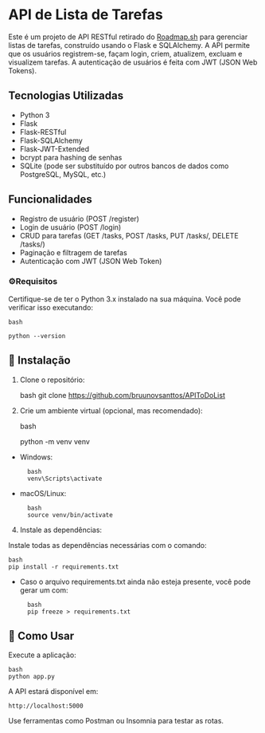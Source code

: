 # API de Lista de Tarefas
Este é um projeto de API RESTful retirado do [Roadmap.sh](https://roadmap.sh/projects/todo-list-api) para gerenciar listas de tarefas, construído usando o Flask e SQLAlchemy. A API permite que os usuários registrem-se, façam login, criem, atualizem, excluam e visualizem tarefas. A autenticação de usuários é feita com JWT (JSON Web Tokens).

## Tecnologias Utilizadas
  
* Python 3
* Flask
* Flask-RESTful
* Flask-SQLAlchemy
* Flask-JWT-Extended
* bcrypt para hashing de senhas
* SQLite (pode ser substituído por outros bancos de dados como PostgreSQL, MySQL, etc.)    


## Funcionalidades
* Registro de usuário (POST /register)
* Login de usuário (POST /login)
* CRUD para tarefas (GET /tasks, POST /tasks, PUT /tasks/<id>, DELETE /tasks/<id>)
* Paginação e filtragem de tarefas
* Autenticação com JWT (JSON Web Token)  

### ⚙️Requisitos
Certifique-se de ter o Python 3.x instalado na sua máquina. Você pode verificar isso executando:

    bash

    python --version
    

## 🧰 Instalação

1. Clone o repositório:

    bash
    git clone https://github.com/bruunovsanttos/APIToDoList
    

2. Crie um ambiente virtual (opcional, mas recomendado):

    bash

    python -m venv venv


* Windows:  

        bash
        venv\Scripts\activate  

* macOS/Linux:    

        bash
        source venv/bin/activate
4. Instale as dependências:

Instale todas as dependências necessárias com o comando:

    bash
    pip install -r requirements.txt

* Caso o arquivo requirements.txt ainda não esteja presente, você pode gerar um com:

        bash
        pip freeze > requirements.txt


## 🔄 Como Usar
Execute a aplicação:

    bash
    python app.py

A API estará disponível em:

    http://localhost:5000  


Use ferramentas como Postman ou Insomnia para testar as rotas.